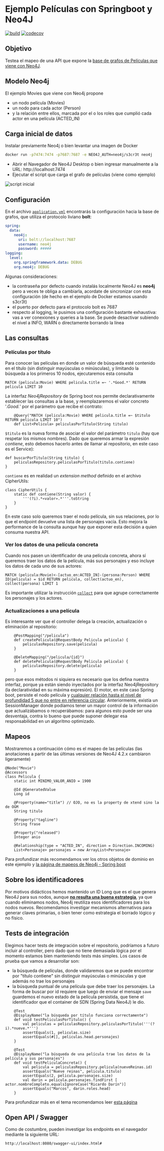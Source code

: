 # Ejemplo Películas con Springboot y Neo4J

[![build](https://github.com/uqbar-project/eg-peliculas-springboot-neo4j-kotlin/actions/workflows/build.yml/badge.svg)](https://github.com/uqbar-project/eg-peliculas-springboot-neo4j-kotlin/actions/workflows/build.yml) [![codecov](https://codecov.io/gh/uqbar-project/eg-peliculas-springboot-neo4j-kotlin/branch/master/graph/badge.svg?token=if2lwvmcwi)](https://codecov.io/gh/uqbar-project/eg-peliculas-springboot-neo4j-kotlin)
## Objetivo

Testea el mapeo de una API que expone la [base de grafos de Películas que viene con Neo4J](https://neo4j.com/developer/example-project/).

## Modelo Neo4j

El ejemplo Movies que viene con Neo4j propone

* un nodo película (Movies)
* un nodo para cada actor (Person)
* y la relación entre ellos, marcada por el o los roles que cumplió cada actor en una película (ACTED_IN)

## Carga inicial de datos

Instalar previamente Neo4j o bien levantar una imagen de Docker

<!-- ```bash
Instalar la última versión de Neo4j con Docker
docker pull neo4j:4.2.3
docker run \
     --publish=7474:7474 --publish=7687:7687 \
     --volume=$HOME/neo4j/data:/data \
     neo4j:4.2.3
``` -->

```bash
docker run -p7474:7474 -p7687:7687 -e NEO4J_AUTH=neo4j/s3cr3t neo4j
```

- Abrir el Navegador de Neo4J Desktop o bien ingresar manualmente a la URL: http://localhost:7474
- Ejecutar el script que carga el grafo de películas (viene como ejemplo)

![script inicial](./video/scriptInicial.gif)

## Configuración

En el archivo [`application.yml`](./src/main/resources/application.yml) encontrarás la configuración hacia la base de grafos, que utiliza el protocolo liviano **bolt**:

```yml
spring:
  data:
    neo4j:
      uri: bolt://localhost:7687
      username: neo4j
      password: #####
logging:
  level:
    org.springframework.data: DEBUG
    org.neo4j: DEBUG
```

Algunas consideraciones:

- la contraseña por defecto cuando instalás localmente Neo4J es **neo4j** pero a veces te obliga a cambiarla, acordate de sincronizar con esta configuración (de hecho en el ejemplo de Docker estamos usando s3cr3t)
- el puerto por defecto para el protocolo bolt es 7687
- respecto al logging, le pusimos una configuración bastante exhaustiva: vas a ver conexiones y queries a la base. Se puede desactivar subiendo el nivel a INFO, WARN o directamente borrando la línea

## Las consultas

### Películas por título

Para conocer las películas en donde un valor de búsqueda esté contenido en el título (sin distinguir mayúsculas o minúsculas), y limitando la búsqueda a los primeros 10 nodos, ejecutaremos esta consulta

```cypher
MATCH (pelicula:Movie) WHERE pelicula.title =~ '.*Good.*' RETURN pelicula LIMIT 10
```

La interfaz _Neo4jRepository_ de Spring boot nos permite declarativamente establecer las consultas a la base, y reemplazaremos el valor concreto '.*Good.*' por el parámetro que recibe el contrato:

```xtend
	@Query("MATCH (pelicula:Movie) WHERE pelicula.title =~ $titulo RETURN pelicula LIMIT 10")
	def List<Pelicula> peliculasPorTitulo(String titulo)
```

`$titulo` es la nueva forma de asociar el valor del parámetro `titulo` (hay que respetar los mismos nombres). Dado que queremos armar la expresión _contiene_, esto debemos hacerlo antes de llamar al repositorio, en este caso es el Service):

```xtend
def buscarPorTitulo(String titulo) {
	peliculasRepository.peliculasPorTitulo(titulo.contiene)
}
```

`contiene` es en realidad un _extension method_ definido en el archivo CipherUtils:

```xtend
class CipherUtils {
	static def contiene(String valor) {
		'''(?i).*«valor».*'''.toString
	}
}
```

En este caso solo queremos traer el nodo película, sin sus relaciones, por lo que el endpoint devuelve una lista de personajes vacía. Esto mejora la performance de la consulta aunque hay que exponer esta decisión a quien consuma nuestra API.

### Ver los datos de una película concreta

Cuando nos pasen un identificador de una película concreta, ahora sí queremos traer los datos de la película, más sus personajes y eso incluye los datos de cada uno de sus actores:

```cypher
MATCH (pelicula:Movie)<-[actuo_en:ACTED_IN]-(persona:Person) WHERE ID(pelicula) = $id RETURN pelicula, collect(actuo_en), collect(persona) LIMIT 1
```

Es importante utilizar la instrucción [`collect`](https://neo4j.com/docs/cypher-manual/current/functions/aggregating/#functions-collect) para que agrupe correctamente los personajes y los actores.

### Actualizaciones a una película

Es interesante ver que el controller delega la creación, actualización o eliminación al repositorio:

```xtend
	@PostMapping("/pelicula")
	def createPelicula(@RequestBody Pelicula pelicula) {
		peliculasRepository.save(pelicula)
	}

	@DeleteMapping("/pelicula/{id}")
	def deletePelicula(@RequestBody Pelicula pelicula) {
		peliculasRepository.delete(pelicula)
	}
```

pero que esos métodos ni siquiera es necesario que los defina nuestra interfaz, porque ya están siendo inyectados por la interfaz Neo4jRepository (la declaratividad en su máxima expresión). El motor, en este caso Spring boot, persiste el nodo película y [cualquier relación hasta el nivel de profundidad 5 que no entre en referencia circular](https://community.neo4j.com/t/repository-save-find-depth/15181). Anteriormente, existía un SessionManager donde podíamos tener un mayor control de la información que actualizábamos o recuperábamos: para algunos esto puede ser una desventaja, contra lo bueno que puede suponer delegar esa responsabilidad en un algoritmo optimizado.

## Mapeos

Mostraremos a continuación cómo es el mapeo de las películas (las anotaciones a partir de las últimas versiones de Neo4J 4.2.x cambiaron ligeramente)

```xtend
@Node("Movie")
@Accessors
class Pelicula {
	static int MINIMO_VALOR_ANIO = 1900
	
	@Id @GeneratedValue
	Long id

	@Property(name="title") // OJO, no es la property de xtend sino la de OGM
	String titulo
	
	@Property("tagline")
	String frase
	
	@Property("released")
	Integer anio
	
	@Relationship(type = "ACTED_IN", direction = Direction.INCOMING)
	List<Personaje> personajes = new ArrayList<Personaje>
```

Para profundizar más recomendamos ver los otros objetos de dominio en este ejemplo y [la página de mapeos de Neo4j - Spring boot](https://docs.spring.io/spring-data/neo4j/docs/current/reference/html/#mapping)

## Sobre los identificadores

Por motivos didácticos hemos mantenido un ID Long que es el que genera Neo4J para sus nodos, aunque [**no resulta una buena estrategia**](https://stackoverflow.com/questions/27336536/reuse-of-deleted-nodes-ids-in-neo4j), ya que cuando eliminamos nodos, Neo4j reutiliza esos identificadores para los nodos nuevos. Recomendamos investigar mecanismos alternativos para generar claves primarias, o bien tener como estrategia el borrado lógico y no físico.

## Tests de integración

Elegimos hacer tests de integración sobre el repositorio, podríamos a futuro incluir al controller, pero dado que no tiene demasiada lógica por el momento estamos bien manteniendo tests más simples. Los casos de prueba que vamos a desarrollar son:

- la búsqueda de películas, donde validaremos que se puede encontrar por "título contiene" sin distinguir mayúsculas o minúsculas y que además no trae los personajes
- la búsqueda puntual de una película que debe traer los personajes. La forma de buscar por id requiere que luego de enviar el mensaje `save` guardemos el nuevo estado de la película persistida, que tiene el identificador que el container de SDN (Spring Data Neo4J) le dio.

```xtend
	@Test
	@DisplayName("la búsqueda por título funciona correctamente")
	def void testPeliculasPorTitulo() {
		val peliculas = peliculasRepository.peliculasPorTitulo('''(?i).*nueve.*''')
		assertEquals(1, peliculas.size)
		assertEquals(#[], peliculas.head.personajes)
	}

	@Test
	@DisplayName("la búsqueda de una película trae los datos de la película y sus personajes")
	def void testPeliculaConcreta() {
		val pelicula = peliculasRepository.pelicula(nueveReinas.id)
		assertEquals("Nueve reinas", pelicula.titulo)
		assertEquals(2, pelicula.personajes.size)
		val darin = pelicula.personajes.findFirst [ actor.nombreCompleto.equalsIgnoreCase("Ricardo Darín")]
		assertEquals("Marcos", darin.roles.head)
	}

```

Para profundizar más en el tema recomendamos leer [esta página](https://medium.com/neo4j/testing-your-neo4j-based-java-application-34bef487cc3c)

## Open API / Swagger

Como de costumbre, pueden investigar los endpoints en el navegador mediante la siguiente URL:

```url
http://localhost:8080/swagger-ui/index.html#
```